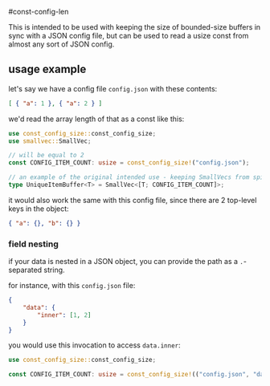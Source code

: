 #const-config-len

This is intended to be used with keeping the size of bounded-size buffers in sync with a JSON config file, but can be used to read a usize const from almost any sort of JSON config.

## usage example

let's say we have a config file `config.json` with these contents:
```json
[ { "a": 1 }, { "a": 2 } ]
```

we'd read the array length of that as a const like this:

```rust
use const_config_size::const_config_size;
use smallvec::SmallVec;

// will be equal to 2
const CONFIG_ITEM_COUNT: usize = const_config_size!("config.json");

// an example of the original intended use - keeping SmallVecs from spilling to heap
type UniqueItemBuffer<T> = SmallVec<[T; CONFIG_ITEM_COUNT]>;
```

it would also work the same with this config file, since there are 2 top-level keys in the object:

```json
{ "a": {}, "b": {} } 
```

### field nesting
if your data is nested in a JSON object, you can provide the path as a `.`-separated string.

for instance, with this `config.json` file:
```json
{
    "data": {
        "inner": [1, 2]
    }
}
```

you would use this invocation to access `data.inner`:

```rust
use const_config_size::const_config_size;

const CONFIG_ITEM_COUNT: usize = const_config_size!(("config.json", "data.inner"));
```